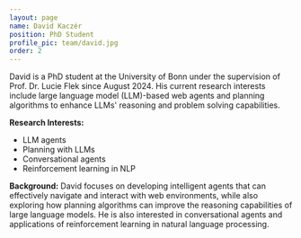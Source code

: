 ```yaml
---
layout: page
name: David Kaczér
position: PhD Student
profile_pic: team/david.jpg
order: 2
---
```


David is a PhD student at the University of Bonn under the supervision of Prof. Dr. Lucie Flek since August 2024. His current research interests include large language model (LLM)-based web agents and planning algorithms to enhance LLMs' reasoning and problem solving capabilities.

**Research Interests:**
- LLM agents
- Planning with LLMs
- Conversational agents
- Reinforcement learning in NLP

**Background:**
David focuses on developing intelligent agents that can effectively navigate and interact with web environments, while also exploring how planning algorithms can improve the reasoning capabilities of large language models. He is also interested in conversational agents and applications of reinforcement learning in natural language processing. 